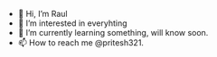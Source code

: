 - 👋 Hi, I’m Raul
- 👀 I’m interested in everyhting 
- 🌱 I’m currently learning something, will know soon.
- 📫 How to reach me @pritesh321.

<!---
Pritesh321/Pritesh321 is a ✨ special ✨ repository because its `README.md` (this file) appears on your GitHub profile.
You can click the Preview link to take a look at your changes.
--->
